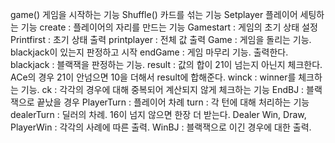game() 게임을 시작하는 기능 
Shuffle() 카드를 섞는 기능
Setplayer 플레이어 세팅하는 기능
create : 플레이어의 자리를 만드는 기능
Gamestart : 게임의 초기 상태 설정
Printfirst : 초기 상태 출력
printplayer : 전체 값 출력
Game : 게임을 돌리는 기능. blackjack이 있는지 판정하고 시작
endGame : 게임 마무리 기능. 출력한다.
blackjack : 블랙잭을 판정하는 기능.
result : 값의 합이 21이 넘는지 아닌지 체크한다. ACe의 경우 21이 안넘으면 10을 더해서 result에 합해준다.
winck : winner를 체크하는 기능. 
ck : 각각의 경우에 대해 중복되어 계산되지 않게 체크하는 기능
EndBJ : 블랙잭으로 끝났을 경우
PlayerTurn :  플레이어 차례
turn : 각 턴에 대해 처리하는 기능
dealerTurn : 딜러의 차례. 16이 넘지 않으면 한장 더 받는다.
Dealer Win, Draw, PlayerWin : 각각의 사례에 따른 출력.
WinBJ : 블랙잭으로 이긴 경우에 대한 출력.